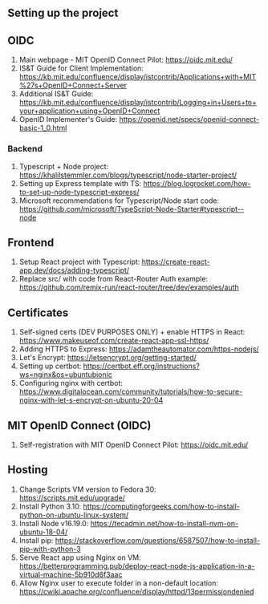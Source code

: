 ## Setting up the project

## OIDC

1. Main webpage - MIT OpenID Connect Pilot: <https://oidc.mit.edu/>
2. IS&T Guide for Client Implementation: <https://kb.mit.edu/confluence/display/istcontrib/Applications+with+MIT%27s+OpenID+Connect+Server>
3. Additional IS&T Guide: <https://kb.mit.edu/confluence/display/istcontrib/Logging+in+Users+to+your+application+using+OpenID+Connect>
4. OpenID Implementer's Guide: <https://openid.net/specs/openid-connect-basic-1_0.html>

### Backend

1. Typescript + Node project: <https://khalilstemmler.com/blogs/typescript/node-starter-project/>
2. Setting up Express template with TS: <https://blog.logrocket.com/how-to-set-up-node-typescript-express/>
3. Microsoft recommendations for Typescript/Node start code: <https://github.com/microsoft/TypeScript-Node-Starter#typescript--node>

## Frontend

1. Setup React project with Typescript: <https://create-react-app.dev/docs/adding-typescript/>
2. Replace src/ with code from React-Router Auth example: <https://github.com/remix-run/react-router/tree/dev/examples/auth>

## Certificates

1. Self-signed certs (DEV PURPOSES ONLY) + enable HTTPS in React: <https://www.makeuseof.com/create-react-app-ssl-https/>
2. Adding HTTPS to Express: <https://adamtheautomator.com/https-nodejs/>
3. Let's Encrypt: <https://letsencrypt.org/getting-started/>
4. Setting up certbot: <https://certbot.eff.org/instructions?ws=nginx&os=ubuntubionic>
5. Configuring nginx with certbot: <https://www.digitalocean.com/community/tutorials/how-to-secure-nginx-with-let-s-encrypt-on-ubuntu-20-04>

## MIT OpenID Connect (OIDC)

1. Self-registration with MIT OpenID Connect Pilot: https://oidc.mit.edu/

## Hosting

1. Change Scripts VM version to Fedora 30: <https://scripts.mit.edu/upgrade/>
2. Install Python 3.10: <https://computingforgeeks.com/how-to-install-python-on-ubuntu-linux-system/>
3. Install Node v16.19.0: <https://tecadmin.net/how-to-install-nvm-on-ubuntu-18-04/>
4. Install pip: <https://stackoverflow.com/questions/6587507/how-to-install-pip-with-python-3>
5. Serve React app using Nginx on VM: <https://betterprogramming.pub/deploy-react-node-js-application-in-a-virtual-machine-5b910d6f3aac>
6. Allow Nginx user to execute folder in a non-default location: <https://cwiki.apache.org/confluence/display/httpd/13permissiondenied>